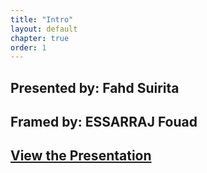 ```yaml
---
title: "Intro"
layout: default
chapter: true
order: 1
---
```


## Presented by: **Fahd Suirita**

## Framed by: **ESSARRAJ Fouad**

## [View the Presentation](presentation/index.html)

